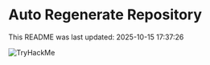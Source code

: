 # Auto Regenerate Repository

This README was last updated: 2025-10-15 17:37:26

 ![TryHackMe](https://tryhackme.com/badge/533634)
